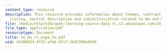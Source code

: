 ```yaml
---
content_type: resource
description: This resource provides information about themes, contrast, exhaustive
  listing, neutral description and subjectivization related to Wa and Ga.
file: /media/https%3A/open-learning-course-data-rc.s3.amazonaws.com/24-946-linguistic-theory-and-the-japanese-language-fall-2004/424084244f32a7eb07cf2bd2396e859d_ho_mu_cs_waga_ku.pdf
file_type: application/pdf
resourcetype: Document
title: ho_mu_cs_waga_ku.pdf
uid: 42408424-4f32-a7eb-07cf-2bd2396e859d
---
```

